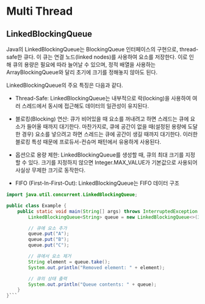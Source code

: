 # Multi Thread

## LinkedBlockingQueue
Java의 LinkedBlockingQueue는 BlockingQueue 인터페이스의 구현으로, thread-safe한 큐다. 이 큐는 연결 노드(linked nodes)를 사용하여 요소를 저장한다. 이로 인해 큐의 용량은 필요에 따라 늘어날 수 있으며, 정적 배열을 사용하는 ArrayBlockingQueue와 달리 초기에 크기를 정해놓지 않아도 된다.

LinkedBlockingQueue의 주요 특징은 다음과 같다.

- Thread-Safe: LinkedBlockingQueue는 내부적으로 락(locking)을 사용하여 여러 스레드에서 동시에 접근해도 데이터의 일관성이 유지된다.

- 블로킹(Blocking) 연산: 큐가 비어있을 때 요소를 꺼내려고 하면 스레드는 큐에 요소가 들어올 때까지 대기한다. 마찬가지로, 큐에 공간이 없을 때(설정된 용량에 도달한 경우) 요소를 넣으려고 하면 스레드는 큐에 공간이 생길 때까지 대기한다. 이러한 블로킹 특성 때문에 프로듀서-컨슈머 패턴에서 유용하게 사용된다.

- 옵션으로 용량 제한: LinkedBlockingQueue를 생성할 때, 큐의 최대 크기를 지정할 수 있다. 크기를 지정하지 않으면 Integer.MAX_VALUE가 기본값으로 사용되어 사실상 무제한 크기로 동작한다.

- FIFO (First-In-First-Out): LinkedBlockingQueue는 FIFO 데이터 구조
```Java
import java.util.concurrent.LinkedBlockingQueue;

public class Example {
    public static void main(String[] args) throws InterruptedException {
        LinkedBlockingQueue<String> queue = new LinkedBlockingQueue<>(3); // 용량을 3으로 설정

        // 큐에 요소 추가
        queue.put("A");
        queue.put("B");
        queue.put("C");

        // 큐에서 요소 제거
        String element = queue.take();
        System.out.println("Removed element: " + element);

        // 큐의 상태 출력
        System.out.println("Queue contents: " + queue);
    }
}```